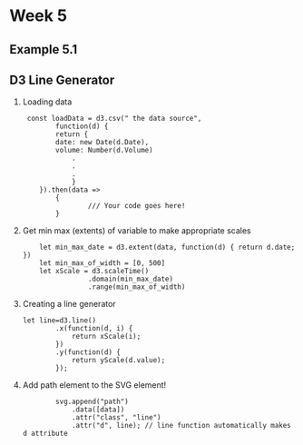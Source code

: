# Week 5
## Example 5.1 
## D3 Line Generator

<ol>
<li> Loading data

```
 const loadData = d3.csv(" the data source",
        function(d) {
        return {
        date: new Date(d.Date),
        volume: Number(d.Volume)
            .
            .
            .
            }
    }).then(data => 
        {
                /// Your code goes here!
        }

```

</li>

<li> Get min max (extents) of variable to 
make appropriate scales

```
    let min_max_date = d3.extent(data, function(d) { return d.date; })
    let min_max_of_width = [0, 500]
    let xScale = d3.scaleTime()
                .domain(min_max_date)
                .range(min_max_of_width)
```

</li>


<li> Creating a line generator

```
let line=d3.line()
        .x(function(d, i) {
            return xScale(i);
        })
        .y(function(d) {
            return yScale(d.value);
        });
```
</li>

<li> Add path element to the SVG element!

```
        svg.append("path")
            .data([data])
            .attr("class", "line")
            .attr("d", line); // line function automatically makes d attribute

```

</li>

</ol>
